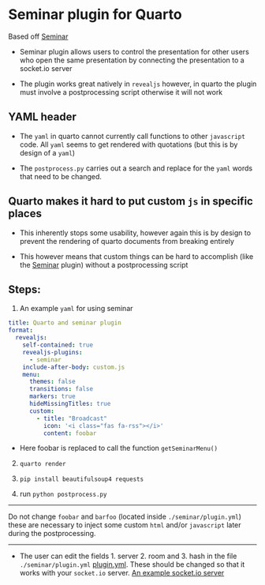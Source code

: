 # Seminar plugin for Quarto

Based off [Seminar](https://github.com/rajgoel/reveal.js-plugins/tree/master/seminar)

- Seminar plugin allows users to control the presentation for other users who open the same presentation by connecting the presentation to a socket.io server

- The plugin works great natively in `revealjs` however, in quarto the plugin must involve a postprocessing script otherwise it will not work

## YAML header

- The `yaml` in quarto cannot currently call functions to other `javascript` code. All `yaml` seems to get rendered with quotations (but this is by design of a `yaml`)

- The `postprocess.py` carries out a search and replace for the `yaml` words that need to be changed.

## Quarto makes it hard to put custom `js` in specific places

- This inherently stops some usability, however again this is by design to prevent the rendering of quarto documents from breaking entirely

- This however means that custom things can be hard to accomplish (like the [Seminar](https://github.com/rajgoel/reveal.js-plugins/tree/master/seminar) plugin) without a postprocessing script

## Steps:

1. An example `yaml` for using seminar

```yaml
title: Quarto and seminar plugin
format:
  revealjs:
    self-contained: true
    revealjs-plugins:
      - seminar
    include-after-body: custom.js
    menu:
      themes: false
      transitions: false
      markers: true
      hideMissingTitles: true
      custom:
        - title: "Broadcast"
          icon: '<i class="fas fa-rss"></i>'
          content: foobar
```

- Here foobar is replaced to call the function `getSeminarMenu()`

2. `quarto render`

3. `pip install beautifulsoup4 requests`

4. run `python postprocess.py`

---

Do not change `foobar` and `barfoo` (located inside `./seminar/plugin.yml`) these are necessary to inject some custom `html` and/or `javascript` later during the postprocessing.

---

- The user can edit the fields 1. server 2. room and 3. hash in the file `./seminar/plugin.yml` [plugin.yml](https://github.com/adam-coates/seminar-quarto/blob/master/seminar/plugin.yml). These should be changed so that it works with your `socket.io` server. [An example socket.io server](https://github.com/rajgoel/seminar)
